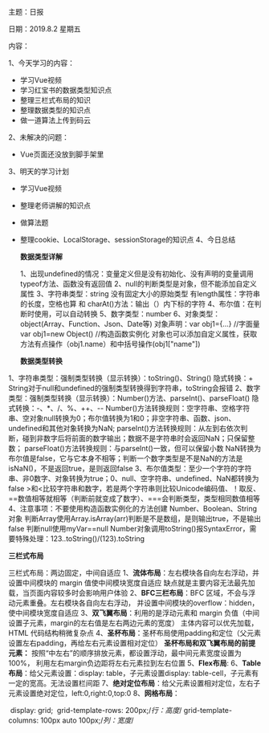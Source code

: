 主题：日报

日期：2019.8.2 星期五

内容：

1、今天学习的内容：

- 学习Vue视频
- 学习红宝书的数据类型知识点
- 整理三栏式布局的知识
- 整理数据类型的知识点
- 做一道算法上传到码云

2、未解决的问题：

- Vue页面还没放到脚手架里

3、明天的学习计划

- 学习Vue视频

- 整理老师讲解的知识点

- 做算法题

- 整理cookie、LocalStorage、sessionStorage的知识点
  4、今日总结

  **数据类型详解**

  1、出现undefined的情况：变量定义但是没有初始化、没有声明的变量调用typeof方法、函数没有返回值
2、null的判断类型是对象，但不能添加自定义属性
  3、字符串类型：string 没有固定大小的原始类型 有length属性：字符串的长度，空格也算  和 charAt()方法：输出（）内下标的字符
4、布尔值：在判断时使用，可以自动转换
  5、数字类型：number
6、对象类型：object(Array、Function、Json、Date等)
       对象声明：var  obj1={...} //字面量    var obj1=new Object() //构造函数实例化
     对象也可以添加自定义属性，获取方法有点操作（obj1.name）和中括号操作(obj1["name"])
  
  **数据类型转换**
  
1、字符串类型：强制类型转换（显示转换）：toString()、String()    隐式转换：+    String对于null和undefined的强制类型转换得到字符串，toString会报错
  2、数字类型：强制类型转换（显示转换）：Number()方法、parseInt()、parseFloat()            隐式转换：-、*、/、%、++、--
     Number()方法转换规则：空字符串、空格字符串、空对象null转换为0；布尔值转换为1和0；非空字符串、函数、json、undefined和其他对象转换为NaN;
       parseInt()方法转换规则：从左到右依次判断，碰到非数字后将前面的数字输出；数据不是字符串时会返回NaN；只保留整数；
     parseFloat()方法转换规则：与parseInt()一致，但可以保留小数
       NaN转换为布尔值是false，它与它本身不相等；判断一个数字类型是不是NaN的方法是isNaN()，不是返回true，是则返回false
  3、布尔值类型：至少一个字符的字符串、非0数字、对象转换为true；0、null、空字符串、undefined、NaN都转换为false
                          >和<比较字符串和数字，若是两个字符串则比较Unicode编码值、！取反、==数值相等就相等（判断前就变成了数字）、===会判断类型，类型相同数值相等
  4、注意事项：不要使用构造函数实例化的方法创建 Number、Boolean、String对象
                       判断Array使用Array.isArray(arr)判断是不是数组，是则输出true，不是输出false
                       判断null使用myVar==null
  	     Number对象调用toString()报SyntaxError，需要特殊处理：123..toString()/(123).toString

**三栏式布局**

三栏式布局：两边固定，中间自适应
1、**流体布局**：左右模块各自向左右浮动，并设置中间模块的 margin 值使中间模块宽度自适应
	缺点就是主要内容无法最先加载，当页面内容较多时会影响用户体验
2、**BFC三栏布局**：BFC 区域，不会与浮动元素重叠。左右模块各自向左右浮动，
	并设置中间模块的overflow：hidden，使中间模块宽度自适应
3、**双飞翼布局**：利用的是浮动元素和 margin 负值（中间设置子元素，margin的左右值是左右两边元素的宽度）
	主体内容可以优先加载，HTML 代码结构稍微复杂点
4、**圣杯布局**：圣杯布局使用padding和定位（父元素设置左右padding，再给左右元素设置相对定位）
**圣杯布局和双飞翼布局的前提元素：**
	按照“中左右”的顺序排放元素，都设置浮动，最中间元素宽度设置为100%，
	利用左右margin负边距将左右元素拉到左右位置
5、**Flex布局**:
6、**Table布局**：给父元素设置：display: table，子元素设置display: table-cell，子元素有一定的宽高。无法设置栏间距
7、**绝对定位布局**：给父元素设置相对定位，左右子元素设置绝对定位，left:0,right:0,top:0
8、**网格布局**：

​			display: grid;
​	 	  grid-template-rows: 200px;/*行：高度*/
​          grid-template-columns: 100px auto 100px;/*列：宽度*/